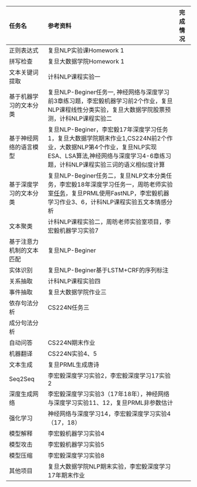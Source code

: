 |任务名 |参考资料 |完成情况|
| :-- | :-- | :---|
| 正则表达式 | 复旦NLP实验课Homework 1| |
| 拼写检查 | 复旦大数据学院Homework 1| |
| 文本关键词提取 |计科NLP课程实验一 | |
| 基于机器学习的文本分类 |复旦NLP-Beginer任务一, 神经网络与深度学习前3章练习题，李宏毅机器学习前2个作业，复旦NLP课程线性分类实验，复旦大数据学院股票预测，计科NLP课程实验二 |  |
|基于神经网络的语言模型 |复旦NLP-Beginer，李宏毅17年深度学习任务1，复旦大数据学院期末作业1,CS224N前2个作业，大数据NLP第4个作业，复旦NLP实现ESA、LSA算法,神经网络与深度学习4-6章练习题，计科NLP课程实验三词的语义相似度计算|  |
|基于深度学习的文本分类 |复旦NLP-Beginer任务二，复旦NLP文本分类任务，李宏毅18年深度学习任务一，周昉老师实验室[任务](https://github.com/brightmart/text_classification)，复旦PRML使用FastNLP，李宏毅机器学习作业3、6，计科NLP课程实验五文本情感分析|  |
|文本聚类 |计科NLP课程实验二，周昉老师实验室项目，李宏毅机器学习实验7 |  |
|基于注意力机制的文本匹配 |复旦NLP-Beginer |  |
|实体识别 |复旦NLP-Beginer基于LSTM+CRF的序列标注 | | |
|关系抽取 |计科NLP课程实验四 |  |
|事件抽取 | 复旦大数据学院作业三|  |
|依存句法分析 |CS224N任务三 | |
|成分句法分析 | | |
|自动问答 |CS224N期末作业 |  |
|机器翻译 |CS224N实验4、5 | |
|文本生成 |复旦PRML生成唐诗 |   |
|Seq2Seq |李宏毅深度学习实验2，李宏毅深度学习17实验2 |  |
|深度生成网络 |李宏毅深度学习实验3（17年18年），神经网络与深度学习实验11、12，复旦PRML非参数估计 |   |
|强化学习|神经网络与深度学习14，李宏毅深度学习实验4（17，18） |    |
|模型解释|李宏毅机器学习实验4 |    |
|模型攻击 |李宏毅机器学习实验5 | |
|模型压缩 |李宏毅深度学习实验8 | |
|其他项目 |复旦大数据学院NLP期末实验，李宏毅深度学习17年期末作业 |   |
